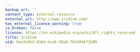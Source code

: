 ```yaml
---
backup_url: ''
content_type: external-resource
external_url: http://www.iridium.com/
has_external_license_warning: true
is_broken: false
license: https://en.wikipedia.org/wiki/All_rights_reserved
title: Iridium
uid: bee3e5bd-8164-4ca6-98a9-782404bf1b09
---
```

